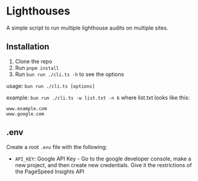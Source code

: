 # Lighthouses

A simple script to run multiple lighthouse audits on multiple sites.

## Installation

1. Clone the repo
2. Run `pnpm install`
3. Run `bun run ./cli.ts -h` to see the options

usage: `bun run ./cli.ts [options]`

example: `bun run ./cli.ts -w list.txt -n 6` where list.txt looks like this:

```plaintext
www.example.com
www.google.com
```

## .env

Create a root `.env` file with the following:

- `API_KEY`: Google API Key - Go to the google developer console, make a new project, and then create new credentials. Give it the restrictions of the PageSpeed Insights API
